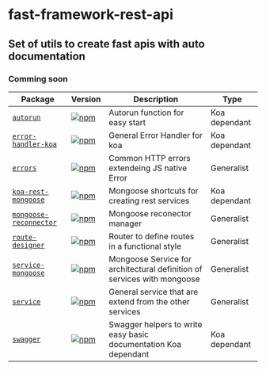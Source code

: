 # fast-framework-rest-api

## Set of utils to create fast apis with auto documentation

### Comming soon

| Package                                                  | Version                                                                                                                                           | Description                                                             | Type          |
| -------------------------------------------------------- | ------------------------------------------------------------------------------------------------------------------------------------------------- | ----------------------------------------------------------------------- | ------------- |
| [`autorun`](/packages/autorun)                           | [![npm](https://img.shields.io/npm/v/@ffra/autorun.svg?style=flat-square)](https://www.npmjs.com/package/@ffra/autorun)                           | Autorun function for easy start                                         | Koa dependant |
| [`error-handler-koa`](/packages/error-handler-koa)       | [![npm](https://img.shields.io/npm/v/@ffra/error-handler-koa.svg?style=flat-square)](https://www.npmjs.com/package/@ffra/error-handler-koa)       | General Error Handler for koa                                           | Koa dependant |
| [`errors`](/packages/errors)                             | [![npm](https://img.shields.io/npm/v/@ffra/errors.svg?style=flat-square)](https://www.npmjs.com/package/@ffra/errors)                             | Common HTTP errors extendeing JS native Error                           | Generalist    |
| [`koa-rest-mongoose`](/packages/koa-rest-mongoose)       | [![npm](https://img.shields.io/npm/v/@ffra/koa-rest-mongoose.svg?style=flat-square)](https://www.npmjs.com/package/@ffra/koa-rest-mongoose)       | Mongoose shortcuts for creating rest services                           | Koa dependant |
| [`mongoose-reconnector`](/packages/mongoose-reconnector) | [![npm](https://img.shields.io/npm/v/@ffra/mongoose-reconnector.svg?style=flat-square)](https://www.npmjs.com/package/@ffra/mongoose-reconnector) | Mongoose reconector manager                                             | Generalist    |
| [`route-designer`](/packages/route-designer)             | [![npm](https://img.shields.io/npm/v/@ffra/route-designer.svg?style=flat-square)](https://www.npmjs.com/package/@ffra/route-designer)             | Router to define routes in a functional style                           | Generalist    |
| [`service-mongoose`](/packages/service-mongoose)         | [![npm](https://img.shields.io/npm/v/@ffra/service-mongoose.svg?style=flat-square)](https://www.npmjs.com/package/@ffra/service-mongoose)         | Mongoose Service for architectural definition of services with mongoose | Generalist    |
| [`service`](/packages/service)                           | [![npm](https://img.shields.io/npm/v/@ffra/service.svg?style=flat-square)](https://www.npmjs.com/package/@ffra/service)                           | General service that are extend from the other services                 | Generalist    |
| [`swagger`](/packages/swagger)                           | [![npm](https://img.shields.io/npm/v/@ffra/swagger.svg?style=flat-square)](https://www.npmjs.com/package/@ffra/swagger)                           | Swagger helpers to write easy basic documentation Koa dependant         | Koa dependant |

